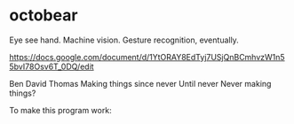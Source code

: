 octobear
========

Eye see hand. Machine vision. Gesture recognition, eventually.

https://docs.google.com/document/d/1YtORAY8EdTyj7USjQnBCmhvzW1n55bvI78Osv6T_0DQ/edit

Ben David Thomas
Making things since never
Until never
Never making things?

To make this program work:
